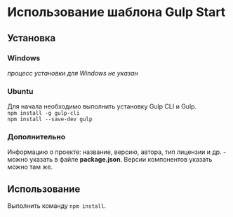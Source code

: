 # Использование шаблона Gulp Start
## Установка
### Windows
_процесс установки для Windows не указан_ 

### Ubuntu
Для начала необходимо выполнить установку Gulp CLI и Gulp.  
`npm install -g gulp-cli`  
`npm install --save-dev gulp`
  
### Дополнительно  
Информацию о проекте: название, версию, автора, тип лицензии и др. - можно указать в файле **package.json**. Версии компонентов указать можно там же.

## Использование
Выполнить команду `npm install`.
